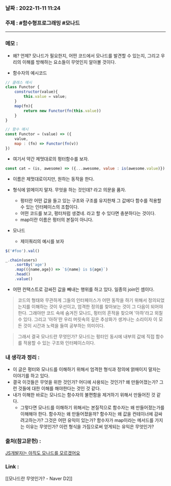 ### 날짜 : 2022-11-11 11:24
### 주제 : #함수형프로그래밍 #모나드 

---- 

### 메모 : 
- 왜? 언제? 모나드가 필요한지, 어떤 코드에서 모나드를 발견할 수 있는지, 그리고 우리의 이해를 방해하는 요소들이 무엇인지 알아볼 것이다. 

- 함수자의 예시코드 

```javascript
// 클래스 예시 
class Functor {
	constructor(value){
		this.value = value;
	}
	map(fn){
		return new Functor(fn(this.value))
	}
}
```

```javascript
// 함수 예시 
const Functor = (value) => ({
	value, 
	map : (fn) => Functor(fn(v))
})
```

- 여기서 약간 제멋대로의 펑터함수를 보자. 
```javascript
const cat = (is, awesome) => ({...awesome, value : is(awesome.value)})
```
- 이름은 제멋대로이지만, 원하는 동작을 한다. 

- 형식에 얽메이지 말자. 무엇을 하는 것인데? 라고 의문을 품자. 
	- 펑터란 어떤 값을 들고 있는 구조와 구조를 유지한채 그 값에다 함수를 적용할 수 있는 인터페이스의 조합이다. 
	- 어떤 코드를 보고, 펑터처럼 생겼네. 라고 할 수 있다면 충분하다는 것이다. 
	- map이란 이름은 펑터의 본질이 아니다. 

- 모나드 
	- 제이쿼리의 예시를 보자 
	
```javascript
$('#foo').val()

_.chain(users)
	.sortBy('age')
	.map(({name,age}) => `${name} is ${age}`)
	.head()
	.value()
```

- 어떤 컨택스트로 감싸진 값을 빼내는 행위를 하고 있다. 일종의 join인 셈이다. 

> 코드의 형태와 무관하게 그들의 인터페이스가 어떤 동작을 하기 위해서 정의되었는지를 이해하는 것이 우선이고, 엄격한 정의를 찾아보는 것이 그 다음이 되어야 한다. 그래야만 코드 속에 숨겨진 모나드, 펑터의 흔적을 찾으며 '아하'라고 외칠 수 있다. 그리고 '아하'란 우리 머릿속의 깊은 추상화가 생겨나는 소리이자 이 모든 것이 시간과 노력을 들여 공부하는 의미이다. 

> 그래서 결국 모나드란 무엇인가? 모나드는 펑터인 동시에 내부의 값에 직접 함수를 적용할 수 있는 구조와 인터페이스이다. 


### 내 생각과 정리 : 
- 이 글은 펑터와 모나드를 이해하기 위해서 엄격한 형식과 정의에 얽매이지 말자는 이야기를 하고 있다. 
- 결국 이것들은 무엇을 위한 것인가? 어디에 사용되는 것인가? 왜 만들어졌는가? 그런 것들에 대한 이해를 해야한다는 것인 것 같다. 
- 내가 이해한 바로는 모나드는 함수자의 불편함을 제거하기 위해서 만들어진 것 같다. 
	- 그렇다면 모나드를 이해하기 위해서는 본질적으로 함수자는 왜 만들어졌는가를 이해해야 한다. 함수자는 왜 만들어졌을까? 함수자는 왜 값을 컨테이너에 감싸려고하는가? 그것은 어떤 유익이 있는가? 함수자가 map이라는 메서드를 가지는 이유는 무엇인가? 이런 형식을 가짐으로써 얻게되는 유익은 무엇인가? 


### 출처(참고문헌) : 
[JS개발자는 아직도 모나드를 모르겠어요](https://overthecode.io/i-am-js-developer-and-still-dont-know-monad/)

### Link : 
[[모나드란 무엇인가? - Naver D2]]
